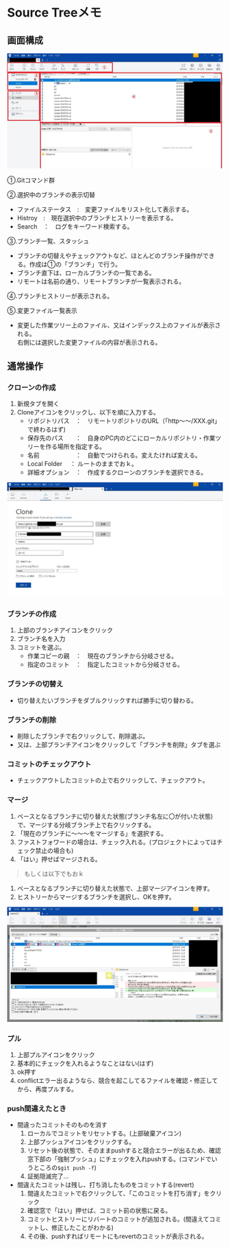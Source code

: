 # Source Treeメモ
## 画面構成
![](./pic/sourcetree.jpg)

①.Gitコマンド群  

②.選択中のブランチの表示切替
- ファイルステータス　:　変更ファイルをリスト化して表示する。
- Histroy　:　現在選択中のブランチヒストリーを表示する。
- Search　：　ログをキーワード検索する。

③.ブランチ一覧、スタッシュ
- ブランチの切替えやチェックアウトなど、ほとんどのブランチ操作ができる。作成は①の「ブランチ」で行う。  
- ブランチ直下は、ローカルブランチの一覧である。  
- リモートは名前の通り、リモートブランチが一覧表示される。

④.ブランチヒストリーが表示される。

⑤.変更ファイル一覧表示  
- 変更した作業ツリー上のファイル、又はインデックス上のファイルが表示される。  
右側には選択した変更ファイルの内容が表示される。


## 通常操作
### クローンの作成
1. 新規タブを開く
2. Cloneアイコンをクリックし、以下を順に入力する。
    - リポジトリパス　：　リモートリポジトリのURL（「http～～/XXX.git」で終わるはず)
    - 保存先のパス　　：　自身のPC内のどこにローカルリポジトリ・作業ツリーを作る場所を指定する。
    - 名前　　　　　　：　自動でつけられる。変えたければ変える。
    - Local Folder　 ： ルートのままでおｋ。 
    - 詳細オプション　：　作成するクローンのブランチを選択できる。
  
  ![](./pic/st2.jpg)


### ブランチの作成
1. 上部のブランチアイコンをクリック
2. ブランチ名を入力
3. コミットを選ぶ。
   - 作業コピーの親　：　現在のブランチから分岐させる。
   - 指定のコミット　：　指定したコミットから分岐させる。
  
### ブランチの切替え
   - 切り替えたいブランチをダブルクリックすれば勝手に切り替わる。
   
### ブランチの削除
   - 削除したブランチで右クリックして、削除選ぶ。
   - 又は、上部ブランチアイコンをクリックして「ブランチを削除」タブを選ぶ

### コミットのチェックアウト
- チェックアウトしたコミットの上で右クリックして、チェックアウト。

### マージ
   1. ベースとなるブランチに切り替えた状態(ブランチ名左に〇が付いた状態)で、マージする分岐ブランチ上で右クリックする。
   2.  「現在のブランチに～～～をマージする」を選択する。
   3.  ファストフォワードの場合は、チェック入れる。(プロジェクトによってはチェック禁止の場合も)
   4.  「はい」押せばマージされる。
>もしくは以下でもおｋ
   1. ベースとなるブランチに切り替えた状態で、上部マージアイコンを押す。
   2. ヒストリーからマージするブランチを選択し、OKを押す。

![](./pic/st3.jpg)
### プル
1. 上部プルアイコンをクリック
2. 基本的にチェックを入れるようなことはない(はず)
3. ok押す
4. conflictエラー出るようなら、競合を起こしてるファイルを確認・修正してから、再度プルする。 

### push間違えたとき
- 間違ったコミットそのものを消す
   1. ローカルでコミットをリセットする。(上部破棄アイコン)
   2. 上部プッシュアイコンをクリックする。
   3. リセット後の状態で、そのままpushすると競合エラーが出るため、確認窓下部の「強制プッシュ」にチェックを入れpushする。(コマンドでいうところの`$git push -f`)
   4. 証拠隠滅完了...
- 間違えたコミットは残し、打ち消したものをコミットする(revert)
   1. 間違えたコミットで右クリックして、「このコミットを打ち消す」をクリック
   2. 確認窓で「はい」押せば、コミット前の状態に戻る。
   3. コミットヒストリーにリバートのコミットが追加される。(間違えてコミットし、修正したことがわかる)
   4. その後、pushすればリモートにもrevertのコミットが表示される。
   